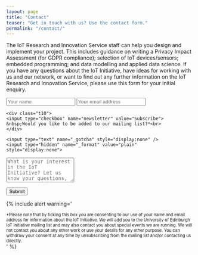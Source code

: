 ```yaml
---
layout: page
title: "Contact"
teaser: "Get in touch with us? Use the contact form."
permalink: "/contact/"
---
```

The IoT Research and Innovation Service staff can help you design and implement your project. This includes guidance on writing a Privacy Impact Assessment (for GDPR compliance); selection of IoT devices/sensors; embedded programming; and data modelling and applied data science. 
If you have any questions about the IoT Initiative, have ideas for working with us and our network, or want to find out any further information on the IoT Research and Innovation Service, please use this form for your initial enquiry. 

<form id="contact" action="https://formspree.io/ewan@inf.ed.ac.uk"
      method="POST">
    <input type="text" name="name" placeholder="Your name" required>
    <input type="email" name="_replyto" placeholder="Your email address">

	<div class="t10">
    <input type="checkbox" name="newsletter" value="Subscribe"> &nbsp;Would you like to be added to our mailing list?*<br>
	</div>

    <input type="text" name="_gotcha" style="display:none" />
    <input type="hidden" name="_format" value="plain" style="display:none">
</form>

<div class="t10">
<textarea rows="4" name="comment" form="contact" placeholder="What is your interest in the IoT Initiative? Let us know your questions, comments and ideas here."></textarea>
</div>


<button form="contact" type="submit" value="Send">Submit</button>

{% include alert warning='<div style="font-size:0.8em;">*Please note that by ticking this box you are consenting to our use of your name and email address for information about the IoT Initiative. We will add you to the University of Edinburgh IoT Initiative mailing list and may also contact you about special events we are running. We will not contact you about any other work or use your details for any other purpose. You can withdraw your consent at any time by unsubscribing from the mailing list and/or contacting us directly.</div>' %}

